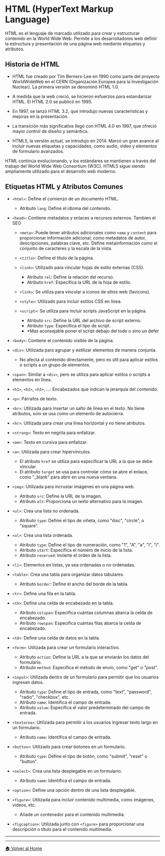 # HTML (HyperText Markup Language)

HTML es el lenguaje de marcado utilizado para crear y estructurar contenido en la World Wide Web. Permite a los desarrolladores web definir la estructura y presentación de una página web mediante etiquetas y atributos.

## Historia de HTML

- HTML fue creado por Tim Berners-Lee en 1990 como parte del proyecto WorldWideWeb en el CERN (Organización Europea para la Investigación Nuclear). La primera versión se denominó HTML 1.0.

- A medida que la web creció, se hicieron esfuerzos para estandarizar HTML. El HTML 2.0 se publicó en 1995.

- En 1997, se lanzó HTML 3.2, que introdujo nuevas características y mejoras en la presentación.

- La transición más significativa llegó con HTML 4.0 en 1997, que ofreció mayor control de diseño y semántica.

- HTML5, la versión actual, se introdujo en 2014. Marcó un gran avance al incluir nuevas etiquetas y capacidades, como audio, video y elementos de formulario avanzados.

HTML continúa evolucionando, y los estándares se mantienen a través del trabajo del World Wide Web Consortium (W3C). HTML5 sigue siendo ampliamente utilizado para el desarrollo web moderno.


## Etiquetas HTML y Atributos Comunes

- `<html>`: Define el comienzo de un documento HTML.
  - Atributo `lang`: Define el idioma del contenido.

- `<head>`: Contiene metadatos y enlaces a recursos externos. Tambien el SEO
  - `<meta>`: Puede tener atributos adicionales como `name` y `content` para proporcionar información adicional, como metadatos de autor, descripciones, palabras clave, etc. Define metainformación como el conjunto de caracteres y la escala de la vista.

  - `<title>`: Define el título de la página.

  - `<link>`: Utilizado para vincular hojas de estilo externas (CSS).
    - Atributo `rel`: Define la relación del recurso.
    - Atributo `href`: Especifica la URL de la hoja de estilo.
  - `<link>`: Se utiliza para vincular a iconos de sitios web (favicons).

  - `<style>`: Utilizado para incluir estilos CSS en línea.

  - `<script>`: Se utiliza para incluir scripts JavaScript en la página.
    - Atributo `src`: Define la URL del archivo de script externo.
    - Atributo `type`: Especifica el tipo de script.
    - *Mas aconsejable poner el script debajo del todo o sino un defer

- `<body>`: Contiene el contenido visible de la página.

- `<div>`: Utilizada para agrupar y estilizar elementos de manera conjunta.
  - No afecta al contenido directamente, pero es útil para aplicar estilos o scripts a un grupo de elementos.

- `<span>`: Similar a `<div>`, pero se utiliza para aplicar estilos o scripts a elementos en línea.

- `<h1>`, `<h2>`, `<h3>`, ...: Encabezados que indican la jerarquía del contenido.

- `<p>`: Párrafos de texto.

- `<br>`: Utilizada para insertar un salto de línea en el texto. No tiene atributos, solo se usa como un elemento de autocierra.

- `<hr>`: Utilizada para crear una línea horizontal y no tiene atributos.

- `<strong>`: Texto en negrita para enfatizar.

- `<em>`: Texto en cursiva para enfatizar.

- `<a>`: Utilizada para crear hipervínculos.
  - El atributo `href` se utiliza para especificar la URL a la que se debe vincular.
  - El atributo `target` se usa para controlar cómo se abre el enlace, como "_blank" para abrir en una nueva ventana.


- `<img>`: Utilizada para incrustar imágenes en una página web.
  - Atributo `src`: Define la URL de la imagen.
  - Atributo `alt`: Proporciona un texto alternativo para la imagen.

- `<ul>`: Crea una lista no ordenada.
  - Atributo `type`: Define el tipo de viñeta, como "disc", "circle", o "square".

- `<ol>`: Crea una lista ordenada.
  - Atributo `type`: Define el tipo de numeración, como "1", "A", "a", "I", "i".
  - Atributo `start`: Especifica el número de inicio de la lista.
  - Atributo `reversed`: Invierte el orden de la lista.

- `<li>`: Elementos en listas, ya sea ordenadas o no ordenadas.

- `<table>`: Crea una tabla para organizar datos tabulares.
  - Atributo `border`: Define el ancho del borde de la tabla.
  
- `<tr>`: Define una fila en la tabla.
  
- `<th>`: Define una celda de encabezado en la tabla.
  - Atributo `colspan`: Especifica cuántas columnas abarca la celda de encabezado.
  - Atributo `rowspan`: Especifica cuántas filas abarca la celda de encabezado.

- `<td>`: Define una celda de datos en la tabla.

- `<form>`: Utilizada para crear un formulario interactivo.
  - Atributo `action`: Define la URL a la que se enviarán los datos del formulario.
  - Atributo `method`: Especifica el método de envío, como "get" o "post".
  
- `<input>`: Utilizada dentro de un formulario para permitir que los usuarios ingresen datos.
  - Atributo `type`: Define el tipo de entrada, como "text", "password", "radio", "checkbox", etc.
  - Atributo `name`: Identifica el campo de entrada.
  - Atributo `value`: Especifica el valor predeterminado del campo de entrada.

- `<textarea>`: Utilizada para permitir a los usuarios ingresar texto largo en un formulario.
  - Atributo `name`: Identifica el campo de entrada.
  
- `<button>`: Utilizado para crear botones en un formulario.
  - Atributo `type`: Define el tipo de botón, como "submit", "reset" o "button".

- `<select>`: Crea una lista desplegable en un formulario.
  - Atributo `name`: Identifica el campo de entrada.
  
- `<option>`: Define una opción dentro de una lista desplegable.

- `<figure>`: Utilizada para incluir contenido multimedia, como imágenes, videos, etc.
  - Añade un contenedor para el contenido multimedia.
  
- `<figcaption>`: Utilizada junto con `<figure>` para proporcionar una descripción o título para el contenido multimedia.

---
---
[🏠 Volver al Home](../README.md)
